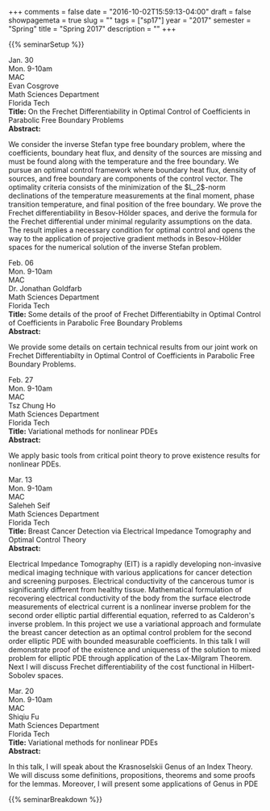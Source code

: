 +++
comments = false
date = "2016-10-02T15:59:13-04:00"
draft = false
showpagemeta = true
slug = ""
tags = ["sp17"]
year = "2017"
semester = "Spring"
title = "Spring 2017"
description = ""
+++

{{% seminarSetup %}}
<!-- begin seminar -->
<tr>
<td style="width: 23%;">
<div class="left_col">Jan. 30<br> Mon. 9-10am<br> MAC</div>
</td>
<td style="width: 23%;">
<div class="center_col">Evan Cosgrove <br>Math Sciences Department<br> Florida Tech</div>
</td>
<td style="min-width: 50%;">
<div class="right_col"><strong>Title:</strong> On the Frechet Differentiability in Optimal Control of Coefficients in Parabolic Free Boundary Problems
<br><strong>Abstract:</strong> <p> We consider the inverse Stefan type free boundary problem, where the coefficients, boundary heat flux, and density of the sources are missing and must be found along with the temperature and the free boundary. We pursue an optimal control framework where boundary heat flux, density of sources, and free boundary are components of the control vector. The optimality criteria consists of the minimization of the $L_2$-norm declinations of the temperature measurements at the final moment, phase transition temperature, and final position of the free boundary. We prove the Frechet differentiability in Besov-Hölder spaces, and derive the formula for the Frechet differential under minimal regularity assumptions on the data. The result implies a necessary condition for optimal control and opens the way to the application of projective gradient methods in Besov-Hölder spaces for the numerical solution of the inverse Stefan problem.</p>
</div>
</td>
</tr>
<!-- end seminar -->

<!-- begin seminar -->
<tr>
<td style="width: 23%;">
<div class="left_col">Feb. 06<br> Mon. 9-10am<br> MAC</div>
</td>
<td style="width: 23%;">
<div class="center_col">Dr. Jonathan Goldfarb <br>Math Sciences Department<br> Florida Tech</div>
</td>
<td style="min-width: 50%;">
<div class="right_col"><strong>Title:</strong> Some details of the proof of Frechet Differentiabilty in Optimal Control of Coefficients in Parabolic Free Boundary Problems
<br><strong>Abstract:</strong> <p>We provide some details on certain technical results from our joint work on Frechet Differentiabilty in Optimal Control of Coefficients in Parabolic Free Boundary Problems.</p>
</div>
</td>
</tr>
<!-- end seminar -->

<!-- begin seminar -->
<tr>
<td style="width: 23%;">
<div class="left_col">Feb. 27<br> Mon. 9-10am<br> MAC</div>
</td>
<td style="width: 23%;">
<div class="center_col">Tsz Chung Ho <br>Math Sciences Department<br> Florida Tech</div>
</td>
<td style="min-width: 50%;">
<div class="right_col"><strong>Title:</strong> Variational methods for nonlinear PDEs
<br><strong>Abstract:</strong> <p>We apply basic tools from critical point theory to prove existence results for nonlinear PDEs.</p>
</div>
</td>
</tr>
<!-- end seminar -->


<!-- begin seminar -->
<tr>
<td style="width: 23%;">
<div class="left_col">Mar. 13<br> Mon. 9-10am<br> MAC</div>
</td>
<td style="width: 23%;">
<div class="center_col">Saleheh Seif <br>Math Sciences Department<br> Florida Tech</div>
</td>
<td style="min-width: 50%;">
<div class="right_col"><strong>Title:</strong> Breast Cancer Detection via Electrical Impedance Tomography and Optimal Control Theory
<br><strong>Abstract:</strong> <p>Electrical Impedance Tomography (EIT) is a rapidly developing non-invasive medical imaging technique with various applications for cancer detection and screening purposes. Electrical conductivity of the cancerous tumor is significantly different from healthy tissue. Mathematical formulation of recovering electrical conductivity of the body from the surface electrode measurements of electrical current is a nonlinear inverse problem for the second order elliptic partial differential equation, referred to as Calderon's inverse problem. In this project we use a variational approach and formulate the breast cancer detection as an optimal control problem for the second order elliptic PDE with bounded measurable coefficients. In this talk I will demonstrate proof of the existence and uniqueness of the solution to mixed problem for elliptic PDE through application of the Lax-Milgram Theorem. Next I will discuss Frechet differentiability of the cost functional in Hilbert-Sobolev spaces.</p>
</div>
</td>
</tr>
<!-- end seminar -->


<!-- begin seminar -->
<tr>
<td style="width: 23%;">
<div class="left_col">Mar. 20<br> Mon. 9-10am<br> MAC</div>
</td>
<td style="width: 23%;">
<div class="center_col">Shiqiu Fu <br>Math Sciences Department<br> Florida Tech</div>
</td>
<td style="min-width: 50%;">
<div class="right_col"><strong>Title:</strong> Variational methods for nonlinear PDEs
<br><strong>Abstract:</strong> <p>In this talk, I will speak about the Krasnoselskii Genus of an Index Theory. We will discuss some definitions, propositions, theorems and some proofs for the lemmas.  Moreover, I will present some applications of Genus in PDE</p>
</div>
</td>
</tr>
<!-- end seminar -->


<!-- begin seminar
<tr>
<td style="width: 23%;">
<div class="left_col">Mar. 27<br> Mon. 9-10am<br> MAC</div>
</td>
<td style="width: 23%;">
<div class="center_col">Ali Al-Obaidi <br>Math Sciences Department<br> Florida Tech</div>
</td>
<td style="min-width: 50%;">
<div class="right_col"><strong>Title:</strong> Modulated Random Measures in Topological Spaces
<br><strong>Abstract:</strong> <p>In this seminar, we will introduce random measures in different topological spaces and give some examples of them. Moreover, we will define their stochastic integrals and go over relevant integral theory, such as Campbell's theorem and its application in Laplace functional. We will discuss the most significant issue: the fact that stochastic integrals are just a random measure. Next, we will present the concept of the stochastic integral of a function of two variables, where we will see how they are related to modulated random measures. We will talk about the construction of modulated random measures using measures or stochastic processes and drive the intensity and rates intensity of the constructions.</p>
</div>
</td>
</tr>
<!-- end seminar -->
</tbody>
	</table>
	</div>
{{% seminarBreakdown %}}
